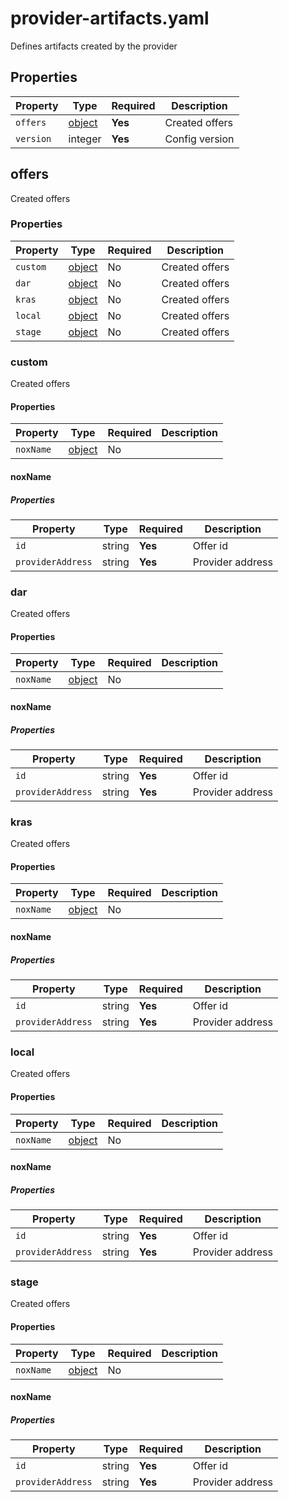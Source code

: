 # provider-artifacts.yaml

Defines artifacts created by the provider

## Properties

| Property  | Type              | Required | Description    |
|-----------|-------------------|----------|----------------|
| `offers`  | [object](#offers) | **Yes**  | Created offers |
| `version` | integer           | **Yes**  | Config version |

## offers

Created offers

### Properties

| Property | Type              | Required | Description    |
|----------|-------------------|----------|----------------|
| `custom` | [object](#custom) | No       | Created offers |
| `dar`    | [object](#dar)    | No       | Created offers |
| `kras`   | [object](#kras)   | No       | Created offers |
| `local`  | [object](#local)  | No       | Created offers |
| `stage`  | [object](#stage)  | No       | Created offers |

### custom

Created offers

#### Properties

| Property  | Type               | Required | Description |
|-----------|--------------------|----------|-------------|
| `noxName` | [object](#noxname) | No       |             |

#### noxName

##### Properties

| Property          | Type   | Required | Description      |
|-------------------|--------|----------|------------------|
| `id`              | string | **Yes**  | Offer id         |
| `providerAddress` | string | **Yes**  | Provider address |

### dar

Created offers

#### Properties

| Property  | Type               | Required | Description |
|-----------|--------------------|----------|-------------|
| `noxName` | [object](#noxname) | No       |             |

#### noxName

##### Properties

| Property          | Type   | Required | Description      |
|-------------------|--------|----------|------------------|
| `id`              | string | **Yes**  | Offer id         |
| `providerAddress` | string | **Yes**  | Provider address |

### kras

Created offers

#### Properties

| Property  | Type               | Required | Description |
|-----------|--------------------|----------|-------------|
| `noxName` | [object](#noxname) | No       |             |

#### noxName

##### Properties

| Property          | Type   | Required | Description      |
|-------------------|--------|----------|------------------|
| `id`              | string | **Yes**  | Offer id         |
| `providerAddress` | string | **Yes**  | Provider address |

### local

Created offers

#### Properties

| Property  | Type               | Required | Description |
|-----------|--------------------|----------|-------------|
| `noxName` | [object](#noxname) | No       |             |

#### noxName

##### Properties

| Property          | Type   | Required | Description      |
|-------------------|--------|----------|------------------|
| `id`              | string | **Yes**  | Offer id         |
| `providerAddress` | string | **Yes**  | Provider address |

### stage

Created offers

#### Properties

| Property  | Type               | Required | Description |
|-----------|--------------------|----------|-------------|
| `noxName` | [object](#noxname) | No       |             |

#### noxName

##### Properties

| Property          | Type   | Required | Description      |
|-------------------|--------|----------|------------------|
| `id`              | string | **Yes**  | Offer id         |
| `providerAddress` | string | **Yes**  | Provider address |

